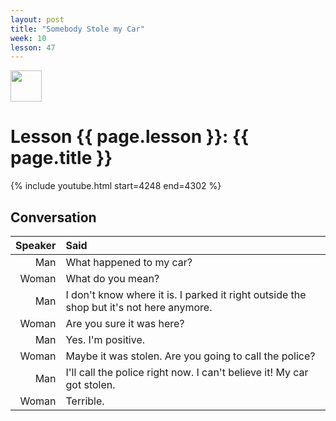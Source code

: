 ```yaml
---
layout: post
title: "Somebody Stole my Car"
week: 10
lesson: 47
---
```


<a href="/"><img src="/assets/logo.svg" width="50"></a>

# Lesson {{ page.lesson }}: {{ page.title }}

{% include youtube.html start=4248 end=4302 %}

## Conversation

Speaker | Said
---: | :---
Man | What happened to my car?
Woman | What do you mean?
Man | I don't know where it is. I parked it right outside the shop but it's not here anymore.
Woman | Are you sure it was here?
Man | Yes. I'm positive.
Woman | Maybe it was stolen. Are you going to call the police?
Man | I'll call the police right now. I can't believe it! My car got stolen.
Woman | Terrible.

